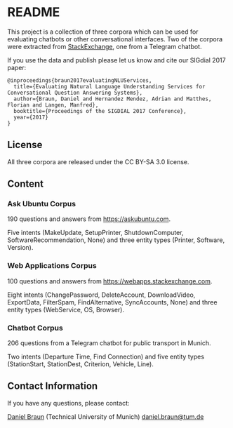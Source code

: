 # README
This project is a collection of three corpora which can be used for evaluating chatbots or other conversational interfaces. Two of the corpora were extracted from [StackExchange](https://data.stackexchange.com/), one from a Telegram chatbot.

If you use the data and publish please let us know and cite our SIGdial 2017 paper:

```
@inproceedings{braun2017evaluatingNLUServices,
  title={Evaluating Natural Language Understanding Services for Conversational Question Answering Systems},
  author={Braun, Daniel and Hernandez Mendez, Adrian and Matthes, Florian and Langen, Manfred},
  booktitle={Proceedings of the SIGDIAL 2017 Conference},
  year={2017}
}
```

## License
All three corpora are released under the CC BY-SA 3.0 license.

## Content

### Ask Ubuntu Corpus
190 questions and answers from https://askubuntu.com.

Five intents (MakeUpdate, SetupPrinter, ShutdownComputer, SoftwareRecommendation, None) and three entity types (Printer, Software, Version).

### Web Applications Corpus
100 questions and answers from https://webapps.stackexchange.com.

Eight intents (ChangePassword, DeleteAccount, DownloadVideo, ExportData, FilterSpam, FindAlternative, SyncAccounts, None) and three entity types (WebService, OS, Browser).

### Chatbot Corpus
206 questions from a Telegram chatbot for public transport in Munich.

Two intents (Departure Time, Find Connection) and five entity types (StationStart, StationDest, Criterion, Vehicle, Line).

## Contact Information
If you have any questions, please contact:

[Daniel Braun](https://wwwmatthes.in.tum.de/pages/41usp76zyc49/Daniel-Braun) (Technical University of Munich) daniel.braun@tum.de
